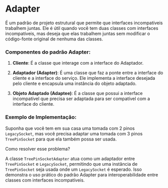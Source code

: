 # Adapter

É um padrão de projeto estrutural que permite que interfaces incompatíveis trabalhem juntas. Ele é útil quando você tem duas classes com interfaces incompatíveis, mas deseja que elas trabalhem juntas sem modificar o código-fonte original de nenhuma das classes.

### Componentes do padrão Adapter:

1. **Cliente**: É a classe que interage com a interface do Adaptador.

2. **Adaptador (Adapter)**: É uma classe que faz a ponte entre a interface do cliente e a interface do serviço. Ele implementa a interface desejada pelo cliente e encapsula uma instância do objeto adaptado.

3. **Objeto Adaptado (Adaptee)**: É a classe que possui a interface incompatível que precisa ser adaptada para ser compatível com a interface do cliente.

### Exemplo de Implementação:

Suponha que você tem em sua casa uma tomada com 2 pinos `LegacySocket`, mas você precisa adaptar uma tomada com 3 pinos `TreePinSocket` para que ela também possa ser usada.  

Como resolver esse problema?

A classe `TreePinSocketAdapter` atua como um adaptador entre `TreePinSocket` e `LegacySocket`, permitindo que uma instância de `TreePinSocket` seja usada onde um `LegacySocket` é esperado. Isso demonstra o uso prático do padrão Adapter para interoperabilidade entre classes com interfaces incompatíveis.